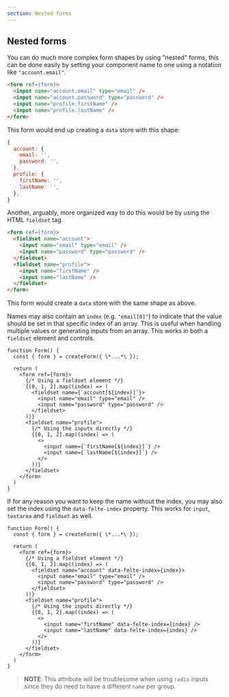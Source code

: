 ```yaml
---
section: Nested forms
---
```


## Nested forms

You can do much more complex form shapes by using "nested" forms, this can be done easily by setting your component name to one using a notation like `"account.email"`.

```html
<form ref={form}>
  <input name="account.email" type="email" />
  <input name="account.password" type="password" />
  <input name="profile.firstName" />
  <input name="profile.lastName" />
</form>
```

This form would end up creating a `data` store with this shape:

```javascript
{
  account: {
    email: '',
    password: '',
  },
  profile: {
    firstName: '',
    lastName: '',
  },
}
```

Another, arguably, more organized way to do this would be by using the HTML `fieldset` tag.

```html
<form ref={form}>
  <fieldset name="account">
    <input name="email" type="email" />
    <input name="password" type="password" />
  </fieldset>
  <fieldset name="profile">
    <input name="firstName" />
    <input name="lastName" />
  </fieldset>
</form>
```

This form would create a `data` store with the same shape as above.

Names may also contain an `index` (e.g. `"email[0]"`) to indicate that the value should be set in that specific index of an array. This is useful when handling multiple values or generating inputs from an array. This works in both a `fieldset` element and controls.

```tsx
function Form() {
  const { form } = createForm({ \*...*\ });

  return (
    <form ref={form}>
      {/* Using a fieldset element */}
      {[0, 1, 2].map((index) => (
        <fieldset name={`account[${index}]`}>
          <input name="email" type="email" />
          <input name="password" type="password" />
        </fieldset>
      ))}
      <fieldset name="profile">
        {/* Using the inputs directly */}
        {[0, 1, 2].map((index) => (
          <>
            <input name={`firstName[${index}]`} />
            <input name={`lastName[${index}]`} />
          </>
        ))}
      </fieldset>
    </form>
  )
}
```

If for any reason you want to keep the name without the index, you may also set the index using the `data-felte-index` property. This works for `input`, `textarea` and `fieldset` as well.

```tsx
function Form() {
  const { form } = createForm({ \*...*\ });

  return (
    <form ref={form}>
      {/* Using a fieldset element */}
      {[0, 1, 2].map((index) => (
        <fieldset name="account" data-felte-index={index}>
          <input name="email" type="email" />
          <input name="password" type="password" />
        </fieldset>
      ))}
      <fieldset name="profile">
        {/* Using the inputs directly */}
        {[0, 1, 2].map((index) => (
          <>
            <input name="firstName" data-felte-index={index} />
            <input name="lastName" data-felte-index={index} />
          </>
        ))}
      </fieldset>
    </form>
  )
}
```

> **NOTE**: This attribute will be troublesome when using `radio` inputs since they do need to have a different `name` per group.
